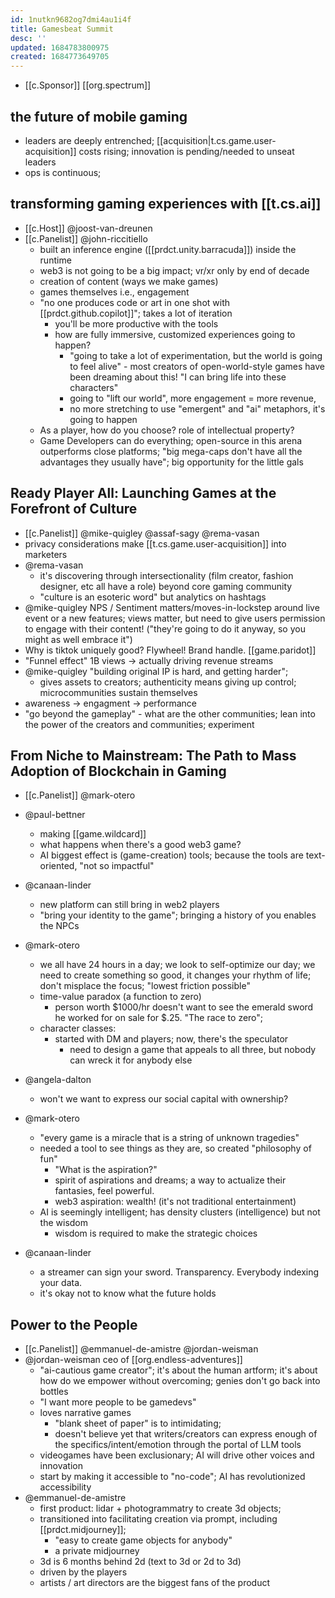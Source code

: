 ```yaml
---
id: 1nutkn9682og7dmi4au1i4f
title: Gamesbeat Summit
desc: ''
updated: 1684783800975
created: 1684773649705
---
```


- [[c.Sponsor]] [[org.spectrum]]

## the future of mobile gaming

- leaders are deeply entrenched; [[acquisition|t.cs.game.user-acquisition]] costs rising; innovation is pending/needed to unseat leaders
- ops is continuous; 

## transforming gaming experiences with [[t.cs.ai]]

- [[c.Host]] @joost-van-dreunen
- [[c.Panelist]] @john-riccitiello
  - built an inference engine ([[prdct.unity.barracuda]]) inside the runtime 
  - web3 is not going to be a big impact; vr/xr only by end of decade
  - creation of content (ways we make games)
  - games themselves i.e., engagement
  - "no one produces code or art in one shot with [[prdct.github.copilot]]"; takes a lot of iteration
    - you'll be more productive with the tools
    - how are fully immersive, customized experiences going to happen?
      - "going to take a lot of experimentation, but the world is going to feel alive" - most creators of open-world-style games have been dreaming about this! "I can bring life into these characters"
      - going to "lift our world", more engagement = more revenue, 
      - no more stretching to use "emergent" and "ai" metaphors, it's going to happen
  - As a player, how do you choose? role of intellectual property? 
  - Game Developers can do everything; open-source in this arena outperforms close platforms; "big mega-caps don't have all the advantages they usually have"; big opportunity for the little gals


## Ready Player All: Launching Games at the Forefront of Culture

- [[c.Panelist]] @mike-quigley @assaf-sagy @rema-vasan
- privacy considerations make [[t.cs.game.user-acquisition]] into marketers
- @rema-vasan
  - it's discovering through intersectionality (film creator, fashion designer, etc all have a role) beyond core gaming community
  - "culture is an esoteric word" but analytics on hashtags
- @mike-quigley NPS / Sentiment matters/moves-in-lockstep around live event or a new features; views matter, but need to give users permission to engage with their content! ("they're going to do it anyway, so you might as well embrace it")
- Why is tiktok uniquely good? Flywheel! Brand handle. [[game.paridot]]
- "Funnel effect" 1B views -> actually driving revenue streams
- @mike-quigley "building original IP is hard, and getting harder";  
  - gives assets to creators; authenticity means giving up control; microcommunities sustain themselves
- awareness -> engagment -> performance
- "go beyond the gameplay"  - what are the other communities; lean into the power of the creators and communities; experiment


## From Niche to Mainstream: The Path to Mass Adoption of Blockchain in Gaming

- [[c.Panelist]] @mark-otero

- @paul-bettner
  - making [[game.wildcard]]
  - what happens when there's a good web3 game?
  - AI biggest effect is (game-creation) tools; because the tools are text-oriented, "not so impactful"
- @canaan-linder
  - new platform can still bring in web2 players
  - "bring your identity to the game"; bringing a history of you enables the NPCs
- @mark-otero
  - we all have 24 hours in a day; we look to self-optimize our day; we need to create something so good, it changes your rhythm of life; don't misplace the focus; "lowest friction possible"
  - time-value paradox (a function to zero)
    - person worth $1000/hr doesn't want to see the emerald sword he worked for on sale for $.25. "The race to zero";
  - character classes:
    - started with DM and players; now, there's the speculator
      - need to design a game that appeals to all three, but nobody can wreck it for anybody else
- @angela-dalton
  - won't we want to express our social capital with ownership?
- @mark-otero
  - "every game is a miracle that is a string of unknown tragedies"
  - needed a tool to see things as they are, so created "philosophy of fun"
    - "What is the aspiration?"
    - spirit of aspirations and dreams; a way to actualize their fantasies, feel powerful.
    - web3 aspiration: wealth! (it's not traditional entertainment)
  - AI is seemingly intelligent; has density clusters (intelligence) but not the wisdom 
    - wisdom is required to make the strategic choices
- @canaan-linder
  - a streamer can sign your sword. Transparency. Everybody indexing your data. 
  - it's okay not to know what the future holds

## Power to the People

- [[c.Panelist]] @emmanuel-de-amistre @jordan-weisman
- @jordan-weisman ceo of [[org.endless-adventures]]
  - "ai-cautious game creator"; it's about the human artform; it's about how do we empower without overcoming; genies don't go back into bottles
  - "I want more people to be gamedevs"
  - loves narrative games
    - "blank sheet of paper" is to intimidating; 
    - doesn't believe yet that writers/creators can express enough of the specifics/intent/emotion through the portal of LLM tools
  - videogames have been exclusionary; AI will drive other voices and innovation
  - start by making it accessible to "no-code"; AI has revolutionized accessibility
- @emmanuel-de-amistre
  - first product: lidar + photogrammatry to create 3d objects;
  - transitioned into facilitating creation via prompt, including [[prdct.midjourney]];
    - "easy to create game objects for anybody"
    - a private midjourney
  - 3d is 6 months behind 2d (text to 3d or 2d to 3d)
  - driven by the players
  - artists / art directors are the biggest fans of the product